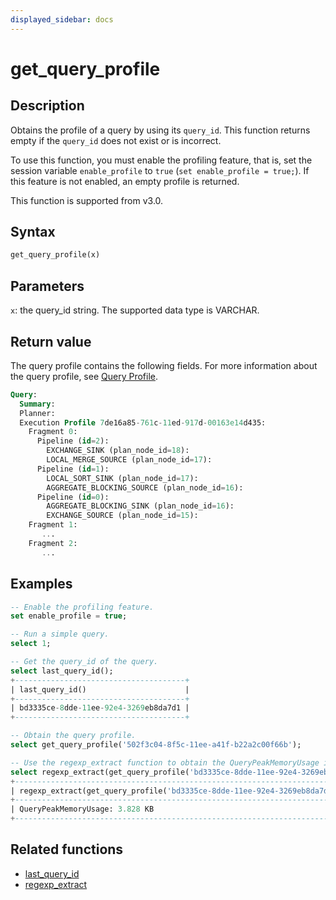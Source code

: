 ```yaml
---
displayed_sidebar: docs
---
```


# get_query_profile

## Description

Obtains the profile of a query by using its `query_id`. This function returns empty if the `query_id` does not exist or is incorrect.

To use this function, you must enable the profiling feature, that is, set the session variable `enable_profile` to `true` (`set enable_profile = true;`). If this feature is not enabled, an empty profile is returned.

This function is supported from v3.0.

## Syntax

```Haskell
get_query_profile(x)
```

## Parameters

`x`: the query_id string. The supported data type is VARCHAR.

## Return value

The query profile contains the following fields. For more information about the query profile, see [Query Profile](../../../administration/query_profile_overview.md).

```SQL
Query:
  Summary:
  Planner:
  Execution Profile 7de16a85-761c-11ed-917d-00163e14d435:
    Fragment 0:
      Pipeline (id=2):
        EXCHANGE_SINK (plan_node_id=18):
        LOCAL_MERGE_SOURCE (plan_node_id=17):
      Pipeline (id=1):
        LOCAL_SORT_SINK (plan_node_id=17):
        AGGREGATE_BLOCKING_SOURCE (plan_node_id=16):
      Pipeline (id=0):
        AGGREGATE_BLOCKING_SINK (plan_node_id=16):
        EXCHANGE_SOURCE (plan_node_id=15):
    Fragment 1:
       ...
    Fragment 2:
       ...
```

## Examples

```sql
-- Enable the profiling feature.
set enable_profile = true;

-- Run a simple query.
select 1;

-- Get the query_id of the query.
select last_query_id();
+--------------------------------------+
| last_query_id()                      |
+--------------------------------------+
| bd3335ce-8dde-11ee-92e4-3269eb8da7d1 |
+--------------------------------------+

-- Obtain the query profile.
select get_query_profile('502f3c04-8f5c-11ee-a41f-b22a2c00f66b');

-- Use the regexp_extract function to obtain the QueryPeakMemoryUsage in the profile that matches the specified pattern.
select regexp_extract(get_query_profile('bd3335ce-8dde-11ee-92e4-3269eb8da7d1'), 'QueryPeakMemoryUsage: [0-9\.]* [KMGB]*', 0);
+-----------------------------------------------------------------------------------------------------------------------+
| regexp_extract(get_query_profile('bd3335ce-8dde-11ee-92e4-3269eb8da7d1'), 'QueryPeakMemoryUsage: [0-9.]* [KMGB]*', 0) |
+-----------------------------------------------------------------------------------------------------------------------+
| QueryPeakMemoryUsage: 3.828 KB                                                                                        |
+-----------------------------------------------------------------------------------------------------------------------+
```

## Related functions

- [last_query_id](./last_query_id.md)
- [regexp_extract](../like-predicate-functions/regexp_extract.md)
